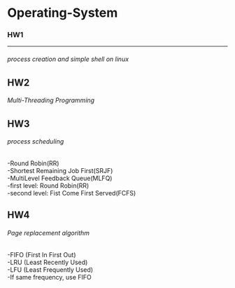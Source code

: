 # Operating-System   

### HW1  
----    

###### process creation and simple shell on linux    

HW2    
----      


###### Multi-Threading Programming   

HW3   
----     

###### process scheduling    
-Round Robin(RR)  
-Shortest Remaining Job First(SRJF)    
-MultiLevel Feedback Queue(MLFQ)  
  -first level: Round Robin(RR)  
  -second level: Fist Come First Served(FCFS)  

HW4  
----  

###### Page replacement algorithm  
-FIFO (First In First Out)  
-LRU (Least Recently Used)  
-LFU (Least Frequently Used)  
  -If same frequency, use FIFO  
  
